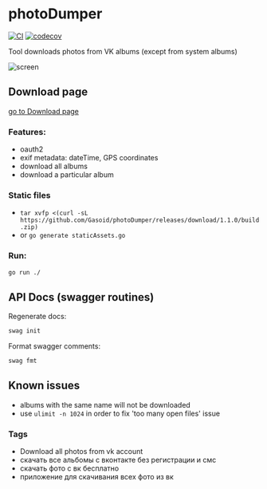 # photoDumper
[![CI](https://github.com/Gasoid/photoDumper/actions/workflows/ci.yml/badge.svg)](https://github.com/Gasoid/photoDumper/actions/workflows/ci.yml) 
[![codecov](https://codecov.io/gh/Gasoid/photoDumper/branch/main/graph/badge.svg?token=I5MSN7TKRL)](https://codecov.io/gh/Gasoid/photoDumper)


Tool downloads photos from VK albums (except from system albums)

![screen](screen.webp)


## Download page
[go to Download page](https://github.com/Gasoid/photoDumper/releases)


### Features:
- oauth2
- exif metadata: dateTime, GPS coordinates
- download all albums
- download a particular album

### Static files
- `tar xvfp <(curl -sL https://github.com/Gasoid/photoDumper/releases/download/1.1.0/build.zip)`
- or `go generate staticAssets.go`

### Run:
```bash
go run ./
```

## API Docs (swagger routines)
Regenerate docs:
```bash
swag init
```

Format swagger comments:
```bash
swag fmt
```

## Known issues
- albums with the same name will not be downloaded
- use `ulimit -n 1024` in order to fix 'too many open files' issue


### Tags
- Download all photos from vk account
- скачать все альбомы с вконтакте без регистрации и смс
- скачать фото с вк бесплатно
- приложение для скачивания всех фото из вк
